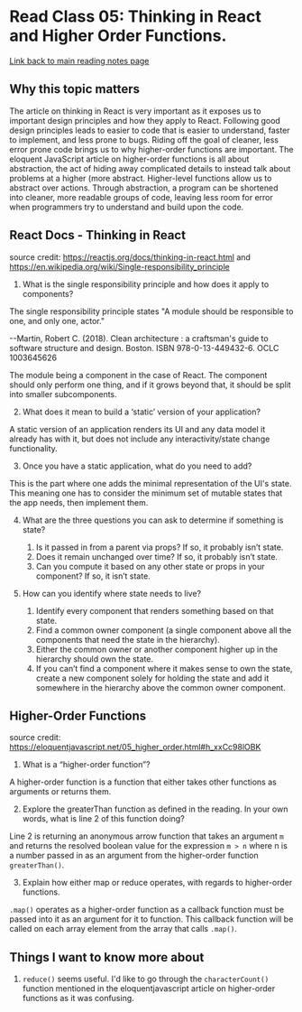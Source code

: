# Read Class 05: Thinking in React and Higher Order Functions.
  [Link back to main reading notes page](https://julian-gallegos.github.io/reading-notes/)


## Why this topic matters

The article on thinking in React is very important as it exposes us to important design principles and how they apply to React. Following good design principles leads to easier to code that is easier to understand, faster to implement, and less prone to bugs.
Riding off the goal of cleaner, less error prone code brings us to why higher-order functions are important. The eloquent JavaScript article on higher-order functions is all about abstraction, the act of hiding away complicated details to instead talk about problems at a higher (more abstract. Higher-level functions allow us to abstract over actions.
Through abstraction, a program can be shortened into cleaner, more readable groups of code, leaving less room for error when programmers try to understand and build upon the code.


## React Docs - Thinking in React

source credit: https://reactjs.org/docs/thinking-in-react.html and https://en.wikipedia.org/wiki/Single-responsibility_principle
   
   
   1. What is the single responsibility principle and how does it apply to components?

The single responsibility principle states "A module should be responsible to one, and only one, actor." 

--Martin, Robert C. (2018). Clean architecture : a craftsman's guide to software structure and design. Boston. ISBN 978-0-13-449432-6. OCLC 1003645626

The module being a component in the case of React. The component should only perform one thing, and if it grows beyond that, it should be split into smaller subcomponents.

   
   2. What does it mean to build a ‘static’ version of your application?

A static version of an application renders its UI and any data model it already has with it, but does not include any interactivity/state change functionality.


   3. Once you have a static application, what do you need to add?

This is the part where one adds the minimal representation of the UI's state. This meaning one has to consider the minimum set of mutable states that the app needs, then implement them.


   4. What are the three questions you can ask to determine if something is state?
     
      1. Is it passed in from a parent via props? If so, it probably isn’t state.
      2. Does it remain unchanged over time? If so, it probably isn’t state.
      3. Can you compute it based on any other state or props in your component? If so, it isn’t state. 


   5. How can you identify where state needs to live?

      1. Identify every component that renders something based on that state.
      2. Find a common owner component (a single component above all the components that need the state in the hierarchy).
      3. Either the common owner or another component higher up in the hierarchy should own the state.
      4. If you can’t find a component where it makes sense to own the state, create a new component solely for holding the state and add it somewhere in the hierarchy above the common owner component.


## Higher-Order Functions

source credit: https://eloquentjavascript.net/05_higher_order.html#h_xxCc98lOBK
   1. What is a “higher-order function”?

A higher-order function is a function that either takes other functions as arguments or returns them.


   2. Explore the greaterThan function as defined in the reading. In your own words, what is line 2 of this function doing?

Line 2 is returning an anonymous arrow function that takes an argument `m` and returns the resolved boolean value for the expression `m > n` where n is a number passed in as an argument from the higher-order function `greaterThan()`.


   3. Explain how either map or reduce operates, with regards to higher-order functions.

`.map()` operates as a higher-order function as a callback function must be passed into it as an argument for it to function. This callback function will be called on each array element from the array that calls `.map()`.


## Things I want to know more about
   1. `reduce()` seems useful. I'd like to go through the `characterCount()` function mentioned in the eloquentjavascript article on higher-order functions as it was confusing.
